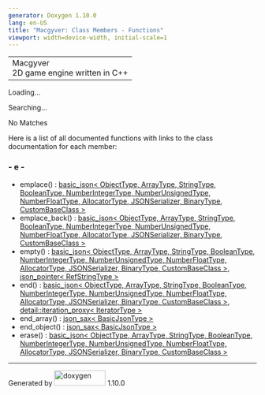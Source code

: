```yaml
---
generator: Doxygen 1.10.0
lang: en-US
title: "Macgyver: Class Members - Functions"
viewport: width=device-width, initial-scale=1
---
```


<div id="top">

<div id="titlearea">

<table data-cellspacing="0" data-cellpadding="0">
<colgroup>
<col style="width: 100%" />
</colgroup>
<tbody>
<tr id="projectrow" class="odd">
<td id="projectalign"><div id="projectname">
Macgyver
</div>
<div id="projectbrief">
2D game engine written in C++
</div></td>
</tr>
</tbody>
</table>

</div>

<div id="main-nav">

</div>

</div>

<div id="MSearchSelectWindow"
onmouseover="return searchBox.OnSearchSelectShow()"
onmouseout="return searchBox.OnSearchSelectHide()"
onkeydown="return searchBox.OnSearchSelectKey(event)">

</div>

<div id="MSearchResultsWindow">

<div id="MSearchResults">

<div class="SRPage">

<div id="SRIndex">

<div id="SRResults">

</div>

<div id="Loading" class="SRStatus">

Loading...

</div>

<div id="Searching" class="SRStatus">

Searching...

</div>

<div id="NoMatches" class="SRStatus">

No Matches

</div>

</div>

</div>

</div>

</div>

<div class="contents">

<div class="textblock">

Here is a list of all documented functions with links to the class
documentation for each member:

</div>

### <span id="index_e"></span>- e -

- emplace() : <a href="classbasic__json.html#af298488e59ff260d2ca950070cf19196"
  class="el">basic_json&lt; ObjectType, ArrayType, StringType,
  BooleanType, NumberIntegerType, NumberUnsignedType, NumberFloatType,
  AllocatorType, JSONSerializer, BinaryType, CustomBaseClass &gt;</a>
- emplace_back() : <a href="classbasic__json.html#ac5f0a15957842b188826aea98a9cfd3d"
  class="el">basic_json&lt; ObjectType, ArrayType, StringType,
  BooleanType, NumberIntegerType, NumberUnsignedType, NumberFloatType,
  AllocatorType, JSONSerializer, BinaryType, CustomBaseClass &gt;</a>
- empty() : <a href="classbasic__json.html#ac1e01c92bcf41fb7d857f72e5de7ca11"
  class="el">basic_json&lt; ObjectType, ArrayType, StringType,
  BooleanType, NumberIntegerType, NumberUnsignedType, NumberFloatType,
  AllocatorType, JSONSerializer, BinaryType, CustomBaseClass &gt;</a>,
  <a href="classjson__pointer.html#a5c3d08bd0a0e99c3377db33600c68a64"
  class="el">json_pointer&lt; RefStringType &gt;</a>
- end() : <a href="classbasic__json.html#a4dbc83213b31a171aa8ba65ff00fa954"
  class="el">basic_json&lt; ObjectType, ArrayType, StringType,
  BooleanType, NumberIntegerType, NumberUnsignedType, NumberFloatType,
  AllocatorType, JSONSerializer, BinaryType, CustomBaseClass &gt;</a>,
  <a
  href="classdetail_1_1iteration__proxy.html#a1037b697552341a5697fa15ee95250d1"
  class="el">detail::iteration_proxy&lt; IteratorType &gt;</a>
- end_array() : <a href="structjson__sax.html#a81fbddbf7dc96eab21ef916625ad5f3b"
  class="el">json_sax&lt; BasicJsonType &gt;</a>
- end_object() : <a href="structjson__sax.html#ac34854cab5e023c5d0e8b381a11aba5b"
  class="el">json_sax&lt; BasicJsonType &gt;</a>
- erase() : <a href="classbasic__json.html#a7d0fef086b1b72372113db6ce7446189"
  class="el">basic_json&lt; ObjectType, ArrayType, StringType,
  BooleanType, NumberIntegerType, NumberUnsignedType, NumberFloatType,
  AllocatorType, JSONSerializer, BinaryType, CustomBaseClass &gt;</a>

</div>

------------------------------------------------------------------------

<span class="small">Generated
by [<img src="doxygen.svg" class="footer" width="104" height="31"
alt="doxygen" />](https://www.doxygen.org/index.html) 1.10.0</span>
